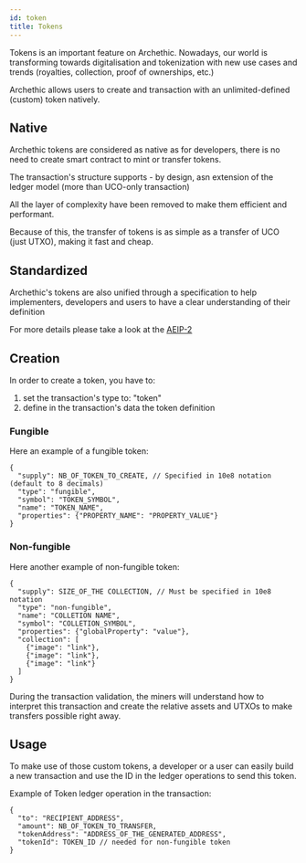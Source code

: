 ```yaml
---
id: token
title: Tokens
---
```


Tokens is an important feature on Archethic. 
Nowadays, our world is transforming towards digitalisation and tokenization with new use cases and trends (royalties, collection, proof of ownerships, etc.)

Archethic allows users to create and transaction with an unlimited-defined (custom) token natively.

## Native 

Archethic tokens are considered as native as for developers, there is no need to create smart contract to mint or transfer tokens.

The transaction's structure supports - by design, asn extension of the ledger model (more than UCO-only transaction)

All the layer of complexity have been removed to make them efficient and performant.

Because of this, the transfer of tokens is as simple as a transfer of UCO (just UTXO), making it fast and cheap. 

## Standardized

Archethic's tokens are also unified through a specification to help implementers, developers and users to have a clear understanding of their definition

For more details please take a look at the [AEIP-2](https://github.com/archethic-foundation/aeip/blob/main/AEIP-2.md)

## Creation

In order to create a token, you have to:
1. set the transaction's type to: "token"
2. define in the transaction's data the token definition

### Fungible

Here an example of a fungible token: 
```jsonc
{
  "supply": NB_OF_TOKEN_TO_CREATE, // Specified in 10e8 notation (default to 8 decimals)
  "type": "fungible",
  "symbol": "TOKEN_SYMBOL",
  "name": "TOKEN_NAME",
  "properties": {"PROPERTY_NAME": "PROPERTY_VALUE"}
}
```

### Non-fungible

Here another example of non-fungible token: 
```jsonc
{
  "supply": SIZE_OF_THE COLLECTION, // Must be specified in 10e8 notation
  "type": "non-fungible",
  "name": "COLLETION NAME",
  "symbol": "COLLETION_SYMBOL",
  "properties": {"globalProperty": "value"},
  "collection": [
    {"image": "link"},
    {"image": "link"},
    {"image": "link"}
  ]
}
```

During the transaction validation, the miners will understand how to interpret this transaction and create the relative assets and UTXOs to make transfers possible right away.

## Usage

To make use of those custom tokens, a developer or a user can easily build a new transaction and use the ID in the ledger operations to send this token.

Example of Token ledger operation in the transaction:
```jsonc
{
  "to": "RECIPIENT_ADDRESS",
  "amount": NB_OF_TOKEN_TO_TRANSFER,
  "tokenAddress": "ADDRESS_OF_THE_GENERATED_ADDRESS",
  "tokenId": TOKEN_ID // needed for non-fungible token
} 
```
